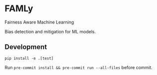 # FAMLy

Fairness Aware Machine Learning

Bias detection and mitigation for ML models.

## Development

```
pip install -e .[test]
```

Run `pre-commit install && pre-commit run --all-files` before commit.
